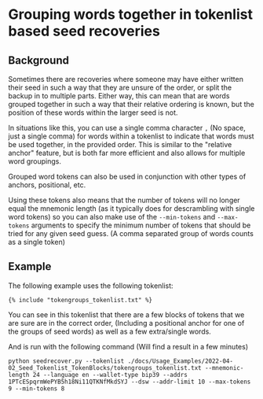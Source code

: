 # Grouping words together in tokenlist based seed recoveries

## Background
Sometimes there are recoveries where someone may have either written their seed in such a way that they are unsure of the order, or split the backup in to multiple parts. Either way, this can mean that are words grouped together in such a way that their relative ordering is known, but the position of these words within the larger seed is not.

In situations like this, you can use a single comma character `,` (No space, just a single comma) for words within a tokenlist to indicate that words must be used together, in the provided order. This is similar to the "relative anchor" feature, but is both far more efficient and also allows for multiple word groupings. 

Grouped word tokens can also be used in conjunction with other types of anchors, positional, etc. 

Using these tokens also means that the number of tokens will no longer equal the mnemonic length (as it typically does for descrambling with single word tokens) so you can also make use of the `--min-tokens` and `--max-tokens` arguments to specify the minimum number of tokens that should be tried for any given seed guess. (A comma separated group of words counts as a single token) 

## Example

The following example uses the following tokenlist:
``` linenums="1"
{% include "tokengroups_tokenlist.txt" %}
```

You can see in this tokenlist that there are a few blocks of tokens that we are sure are in the correct order, (Including a positional anchor for one of the groups of seed words) as well as a few extra/single words. 

And is run with the following command (Will find a result in a few minutes)
```
python seedrecover.py --tokenlist ./docs/Usage_Examples/2022-04-02_Seed_Tokenlist_TokenBlocks/tokengroups_tokenlist.txt --mnemonic-length 24 --language en --wallet-type bip39 --addrs 1PTcESpqrmWePYB5h18Ni11QTKNfMkdSYJ --dsw --addr-limit 10 --max-tokens 9 --min-tokens 8
```
